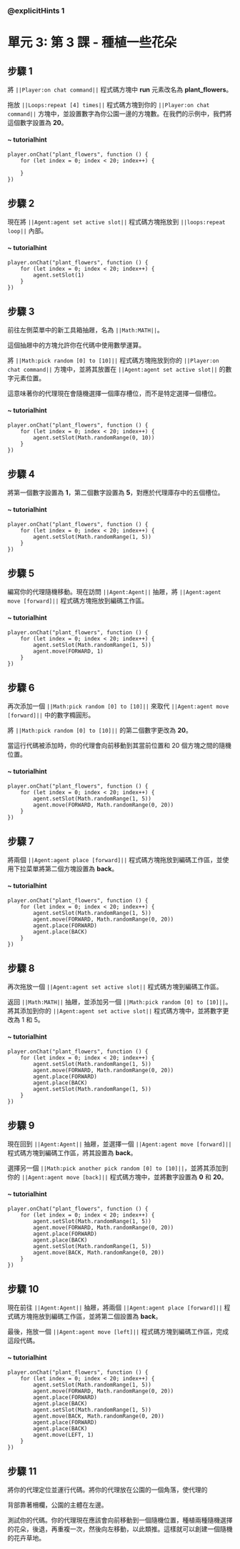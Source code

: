 ### @explicitHints 1

# 單元 3: 第 3 課 - 種植一些花朵

## 步驟 1
將 ``||Player:on chat command||`` 程式碼方塊中 **run** 元素改名為 **plant_flowers**。

拖放 ``||Loops:repeat [4] times||`` 程式碼方塊到你的 ``||Player:on chat command||`` 方塊中，並設置數字為你公園一邊的方塊數。在我們的示例中，我們將這個數字設置為 **20**。

#### ~ tutorialhint
``` blocks
player.onChat("plant_flowers", function () {
    for (let index = 0; index < 20; index++) {
    	
    }
})
```

## 步驟 2
現在將 ``||Agent:agent set active slot||`` 程式碼方塊拖放到 ``||loops:repeat loop||`` 內部。

#### ~ tutorialhint
``` blocks
player.onChat("plant_flowers", function () {
    for (let index = 0; index < 20; index++) {
        agent.setSlot(1)
    }
})
```

## 步驟 3
前往左側菜單中的新工具箱抽屜，名為 ``||Math:MATH||``。

這個抽屜中的方塊允許你在代碼中使用數學運算。

將 ``||Math:pick random [0] to [10]||`` 程式碼方塊拖放到你的 ``||Player:on chat command||`` 方塊中，並將其放置在 ``||Agent:agent set active slot||`` 的數字元素位置。

這意味著你的代理現在會隨機選擇一個庫存槽位，而不是特定選擇一個槽位。

#### ~ tutorialhint
``` blocks
player.onChat("plant_flowers", function () {
    for (let index = 0; index < 20; index++) {
        agent.setSlot(Math.randomRange(0, 10))
    }
})
```

## 步驟 4
將第一個數字設置為 **1**，第二個數字設置為 **5**，對應於代理庫存中的五個槽位。

#### ~ tutorialhint
``` blocks
player.onChat("plant_flowers", function () {
    for (let index = 0; index < 20; index++) {
        agent.setSlot(Math.randomRange(1, 5))
    }
})
```

## 步驟 5
編寫你的代理隨機移動。現在訪問 ``||Agent:Agent||`` 抽屜，將 ``||Agent:agent move [forward]||`` 程式碼方塊拖放到編碼工作區。

#### ~ tutorialhint
``` blocks
player.onChat("plant_flowers", function () {
    for (let index = 0; index < 20; index++) {
        agent.setSlot(Math.randomRange(1, 5))
        agent.move(FORWARD, 1)
    }
})
```

## 步驟 6
再次添加一個 ``||Math:pick random [0] to [10]||`` 來取代 ``||Agent:agent move [forward]||`` 中的數字橢圓形。

將 ``||Math:pick random [0] to [10]||`` 的第二個數字更改為 **20**。

當這行代碼被添加時，你的代理會向前移動到其當前位置和 20 個方塊之間的隨機位置。

#### ~ tutorialhint
``` blocks
player.onChat("plant_flowers", function () {
    for (let index = 0; index < 20; index++) {
        agent.setSlot(Math.randomRange(1, 5))
        agent.move(FORWARD, Math.randomRange(0, 20))
    }
})
```

## 步驟 7
將兩個 ``||Agent:agent place [forward]||`` 程式碼方塊拖放到編碼工作區，並使用下拉菜單將第二個方塊設置為 **back**。

#### ~ tutorialhint
``` blocks
player.onChat("plant_flowers", function () {
    for (let index = 0; index < 20; index++) {
        agent.setSlot(Math.randomRange(1, 5))
        agent.move(FORWARD, Math.randomRange(0, 20))
        agent.place(FORWARD)
        agent.place(BACK)
    }
})
```

## 步驟 8
再次拖放一個 ``||Agent:agent set active slot||`` 程式碼方塊到編碼工作區。

返回 ``||Math:MATH||`` 抽屜，並添加另一個 ``||Math:pick random [0] to [10]||``。將其添加到你的 ``||Agent:agent set active slot||`` 程式碼方塊中，並將數字更改為 1 和 5。

#### ~ tutorialhint
``` blocks
player.onChat("plant_flowers", function () {
    for (let index = 0; index < 20; index++) {
        agent.setSlot(Math.randomRange(1, 5))
        agent.move(FORWARD, Math.randomRange(0, 20))
        agent.place(FORWARD)
        agent.place(BACK)
        agent.setSlot(Math.randomRange(1, 5))
    }
})
```

## 步驟 9
現在回到 ``||Agent:Agent||`` 抽屜，並選擇一個 ``||Agent:agent move [forward]||`` 程式碼方塊到編碼工作區，將其設置為 **back**。

選擇另一個 ``||Math:pick another pick random [0] to [10]||``，並將其添加到你的 ``||Agent:agent move [back]||`` 程式碼方塊中，並將數字設置為 **0** 和 **20**。

#### ~ tutorialhint
``` blocks
player.onChat("plant_flowers", function () {
    for (let index = 0; index < 20; index++) {
        agent.setSlot(Math.randomRange(1, 5))
        agent.move(FORWARD, Math.randomRange(0, 20))
        agent.place(FORWARD)
        agent.place(BACK)
        agent.setSlot(Math.randomRange(1, 5))
        agent.move(BACK, Math.randomRange(0, 20))
    }
})
```

## 步驟 10
現在前往 ``||Agent:Agent||`` 抽屜，將兩個 ``||Agent:agent place [forward]||`` 程式碼方塊拖放到編碼工作區，並將第二個設置為 **back**。

最後，拖放一個 ``||Agent:agent move [left]||`` 程式碼方塊到編碼工作區，完成這段代碼。

#### ~ tutorialhint
``` blocks
player.onChat("plant_flowers", function () {
    for (let index = 0; index < 20; index++) {
        agent.setSlot(Math.randomRange(1, 5))
        agent.move(FORWARD, Math.randomRange(0, 20))
        agent.place(FORWARD)
        agent.place(BACK)
        agent.setSlot(Math.randomRange(1, 5))
        agent.move(BACK, Math.randomRange(0, 20))
        agent.place(FORWARD)
        agent.place(BACK)
        agent.move(LEFT, 1)
    }
})
```

## 步驟 11
將你的代理定位並運行代碼。將你的代理放在公園的一個角落，使代理的

背部靠著柵欄，公園的主體在左邊。

測試你的代碼。你的代理現在應該會向前移動到一個隨機位置，種植兩種隨機選擇的花朵，後退，再重複一次，然後向左移動，以此類推。這樣就可以創建一個隨機的花卉草地。